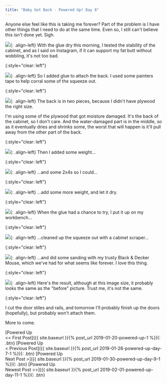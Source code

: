 ```yaml
---
title: "Baby Got Back - Powered Up! Day 8"
---
```

Anyone else feel like this is taking me forever? Part of the problem is I have other things that I need to do at the same time. Even so, I still can't believe this isn't done yet. Sigh.

![](/assets/images-posts/powered-up-day-08-1-01.jpg){: .align-left}
With the glue dry this morning, I tested the stability of the cabinet, and as I said on Instagram, if it can support my fat butt without wobbling, it's not too bad.

{:style="clear: left"}

![](/assets/images-posts/powered-up-day-08-1-02.jpg){: .align-left}
So I added glue to attach the back. I used some painters tape to help corral some of the squeeze out.

{:style="clear: left"}

![](/assets/images-posts/powered-up-day-08-1-03.jpg){: .align-left}
The back is in two pieces, because I didn't have plywood the right size.

I'm using some of the plywood that got moisture damaged. It's the back of the cabinet, so I don't care. And the water-damaged part is in the middle, so as it eventually dries and shrinks some, the worst that will happen is it'll pull away from the other part of the back.

{:style="clear: left"}

![](/assets/images-posts/powered-up-day-08-1-04.jpg){: .align-left}
Then I added some weight...

{:style="clear: left"}

![](/assets/images-posts/powered-up-day-08-1-05.jpg){: .align-left}
...and some 2x4s so I could...

{:style="clear: left"}

![](/assets/images-posts/powered-up-day-08-1-06.jpg){: .align-left}
...add some more weight, and let it dry.

{:style="clear: left"}

![](/assets/images-posts/powered-up-day-08-1-07.jpg){: .align-left}
When the glue had a chance to try, I put it up on my workbench...

{:style="clear: left"}

![](/assets/images-posts/powered-up-day-08-1-08.jpg){: .align-left}
...cleaned up the squeeze out with a cabinet scraper...

{:style="clear: left"}

![](/assets/images-posts/powered-up-day-08-1-09.jpg){: .align-left}
...and did some sanding with my trusty Black & Decker Mouse, which we've had for what seems like forever. I love this thing.

{:style="clear: left"}

![](/assets/images-posts/powered-up-day-08-1-10.jpg){: .align-left}
Here's the result, although at this image size, it probably looks the same as the "before" picture. Trust me, it's not the same.

{:style="clear: left"}

I cut the door stiles and rails, and tomorrow I'll probably finish up the doors (hopefully), but probably won't attach them.

More to come.

[Powered Up<br/><< First Post]({{ site.baseurl }}{% post_url 2019-01-20-powered-up-1 %}){: .btn}
[Powered Up<br/>< Previous Post]({{ site.baseurl }}{% post_url 2019-01-28-powered-up-day-7-1 %}){: .btn}
[Powered Up<br/>Next Post >]({{ site.baseurl }}{% post_url 2019-01-30-powered-up-day-9-1 %}){: .btn}
[Powered Up<br/>Newest Post >>]({{ site.baseurl }}{% post_url 2019-02-01-powered-up-day-11-1 %}){: .btn}
